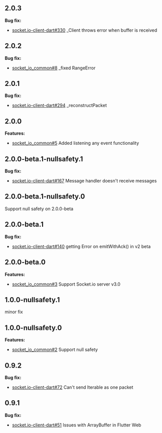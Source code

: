## 2.0.3

**Bug fix:**
* [socket.io-client-dart#330](https://github.com/rikulo/socket.io-client-dart/issues/330) _Client throws error when buffer is received

## 2.0.2

**Bug fix:**
* [socket_io_common#8](https://github.com/rikulo/socket_io_common/pull/8) _fixed RangeError

## 2.0.1

**Bug fix:**
* [socket.io-client-dart#294](https://github.com/rikulo/socket.io-client-dart/issues/294) _reconstructPacket

## 2.0.0

**Features:**
* [socket_io_common#5](https://github.com/rikulo/socket_io_common/pull/5) Added listening any event functionality

## 2.0.0-beta.1-nullsafety.1

**Bug fix:**

* [socket.io-client-dart#167](https://github.com/rikulo/socket.io-client-dart/issues/167) Message handler doesn't receive messages

## 2.0.0-beta.1-nullsafety.0

Support null safety on 2.0.0-beta

## 2.0.0-beta.1

**Bug fix:**

* [socket.io-client-dart#140](https://github.com/rikulo/socket.io-client-dart/issues/140) getting Error on emitWithAck() in v2 beta

## 2.0.0-beta.0

**Features:**
* [socket_io_common#3](https://github.com/rikulo/socket_io_common/issues/3) Support Socket.io server v3.0

## 1.0.0-nullsafety.1

minor fix

## 1.0.0-nullsafety.0
**Features:**

* [socket_io_common#2](https://github.com/rikulo/socket_io_common/issues/2) Support null safety

## 0.9.2

**Bug fix:**

* [socket.io-client-dart#72](https://github.com/rikulo/socket.io-client-dart/issues/72) Can't send Iterable as one packet
## 0.9.1

**Bug fix:**

* [socket.io-client-dart#51](https://github.com/rikulo/socket.io-client-dart/issues/51) Issues with ArrayBuffer in Flutter Web
